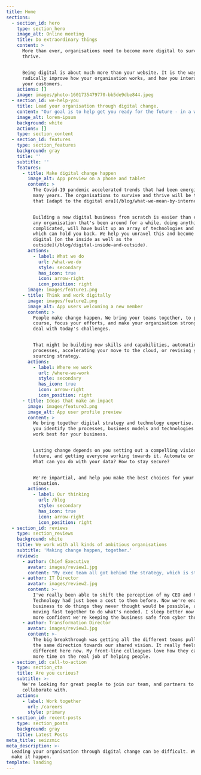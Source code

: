 ```yaml
---
title: Home
sections:
  - section_id: hero
    type: section_hero
    image_alt: Online meeting
    title: Do extraordinary things
    content: >
      More than ever, organisations need to become more digital to survive and
      thrive.


      Being digital is about much more than your website. It is the way to
      radically improve how your organisation works, and how you interact with
      your customers.
    actions: []
    image: images/photo-1601735479770-bb5de9dbe844.jpeg
  - section_id: we-help-you
    title: Lead your organisation through digital change.
    content: "Our goal is to help get you ready for the future - in a way that your customers and colleagues will really notice. We're experts in business change. We'll help you plot out your digital journey, and support you to get there -\_modernising complex technology estates, making better use of data, and staying cyber-secure.\n"
    image_alt: lorem-ipsum
    background: white
    actions: []
    type: section_content
  - section_id: features
    type: section_features
    background: gray
    title: ''
    subtitle: ''
    features:
      - title: Make digital change happen
        image_alt: App preview on a phone and tablet
        content: >
          The Covid-19 pandemic accelerated trends that had been emerging for
          many years. The organisations to survive and thrive will be the ones
          that [adapt to the digital era](/blog/what-we-mean-by-internet-era/).


          Building a new digital business from scratch is easier than ever. But
          any organisation that's been around for a while, doing anything
          complicated, will have built up an array of technologies and processes
          which can hold you back. We help you unravel this and become more
          digital [on the inside as well as the
          outside](/blog/digital-inside-and-outside).
        actions:
          - label: What we do
            url: /what-we-do
            style: secondary
            has_icon: true
            icon: arrow-right
            icon_position: right
        image: images/feature1.png
      - title: Think and work digitally
        image: images/feature2.png
        image_alt: App users welcoming a new member
        content: >
          People make change happen. We bring your teams together, to plot a
          course, focus your efforts, and make your organisation stronger to
          deal with today's challenges.


          That might be building new skills and capabilities, automating
          processes, accelerating your move to the cloud, or revising your
          sourcing strategy.
        actions:
          - label: Where we work
            url: /where-we-work
            style: secondary
            has_icon: true
            icon: arrow-right
            icon_position: right
      - title: Ideas that make an impact
        image: images/feature3.png
        image_alt: App user profile preview
        content: >
          We bring together digital strategy and technology expertise. We help
          you identify the processes, business models and technologies that will
          work best for your business.


          Lasting change depends on you setting out a compelling vision for the
          future, and getting everyone working towards it. Automate or rebuild?
          What can you do with your data? How to stay secure?


          We're impartial, and help you make the best choices for your
          situation.
        actions:
          - label: Our thinking
            url: /blog
            style: secondary
            has_icon: true
            icon: arrow-right
            icon_position: right
  - section_id: reviews
    type: section_reviews
    background: white
    title: We work with all kinds of ambitious organisations
    subtitle: 'Making change happen, together.'
    reviews:
      - author: Chief Executive
        avatar: images/review1.jpg
        content: "My exec team all got behind the strategy, which is stretching but within our reach.\_ We're much more digital now. It's helped us look after our customers during the pandemic, and we now feel well positioned for growth. I couldn't imagine going back."
      - author: IT Director
        avatar: images/review2.jpg
        content: >-
          I've really been able to shift the perception of my CEO and the board.
          Technology had just been a cost to them before. Now we're enabling the
          business to do things they never thought would be possible, and we're
          moving fast together to do what's needed. I sleep better now we're
          more confident we're keeping the business safe from cyber threats.
      - author: Transformation Director
        avatar: images/review3.jpg
        content: >-
          The big breakthrough was getting all the different teams pulling in
          the same direction towards our shared vision. It really feels
          different here now. My front-line colleagues love how they can spend
          more time on the real job of helping people.
  - section_id: call-to-action
    type: section_cta
    title: Are you curious?
    subtitle: >-
      We're looking for great people to join our team, and partners to
      collaborate with.
    actions:
      - label: Work together
        url: /careers
        style: primary
  - section_id: recent-posts
    type: section_posts
    background: gray
    title: Latest Posts
meta_title: seizzmic
meta_description: >-
  Leading your organisation through digital change can be difficult. We help you
  make it happen.
template: landing
---
```

